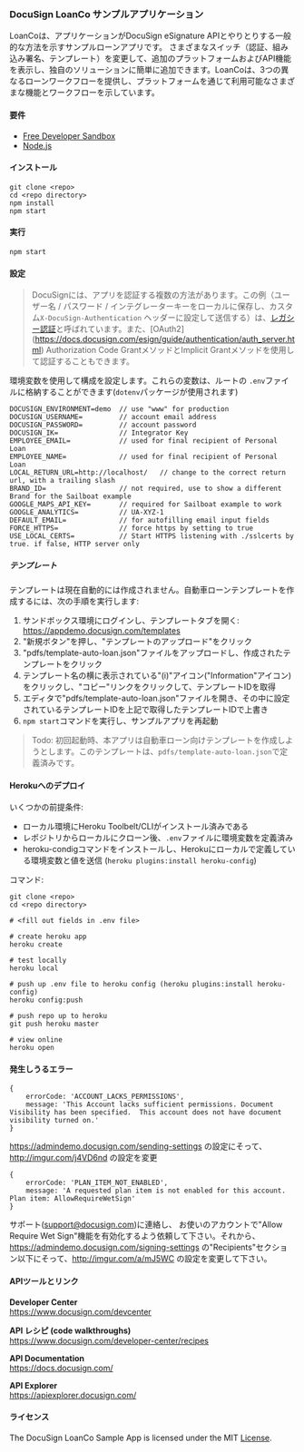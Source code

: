 
### DocuSign LoanCo サンプルアプリケーション

LoanCoは、アプリケーションがDocuSign eSignature APIとやりとりする一般的な方法を示すサンプルローンアプリです。 さまざまなスイッチ（認証、組み込み署名、テンプレート）を変更して、追加のプラットフォームおよびAPI機能を表示し、独自のソリューションに簡単に追加できます。LoanCoは、3つの異なるローンワークフローを提供し、プラットフォームを通じて利用可能なさまざまな機能とワークフローを示しています。

#### 要件

- [Free Developer Sandbox](https://secure.docusign.com/signup/develop)
- [Node.js](https://nodejs.org/en/)


#### インストール 

    git clone <repo> 
    cd <repo directory>
    npm install
    npm start


#### 実行 

    npm start
    

#### 設定 

> DocuSignには、アプリを認証する複数の方法があります。この例（ユーザー名 / パスワード / インテグレーターキーをローカルに保存し、カスタム`X-DocuSign-Authentication` ヘッダーに設定して送信する）は、[レガシー認証](https://docs.docusign.com/esign/guide/authentication/legacy_auth.html)と呼ばれています。また、[OAuth2] (https://docs.docusign.com/esign/guide/authentication/auth_server.html) Authorization Code GrantメソッドとImplicit Grantメソッドを使用して認証することもできます。

環境変数を使用して構成を設定します。これらの変数は、ルートの `.env`ファイルに格納することができます(`dotenv`パッケージが使用されます) 

    DOCUSIGN_ENVIRONMENT=demo  // use "www" for production  
    DOCUSIGN_USERNAME=         // account email address  
    DOCUSIGN_PASSWORD=         // account password
    DOCUSIGN_IK=               // Integrator Key 
    EMPLOYEE_EMAIL=            // used for final recipient of Personal Loan
    EMPLOYEE_NAME=             // used for final recipient of Personal Loan
    LOCAL_RETURN_URL=http://localhost/   // change to the correct return url, with a trailing slash
    BRAND_ID=                  // not required, use to show a different Brand for the Sailboat example 
    GOOGLE_MAPS_API_KEY=       // required for Sailboat example to work
    GOOGLE_ANALYTICS=          // UA-XYZ-1
    DEFAULT_EMAIL=             // for autofilling email input fields
    FORCE_HTTPS=               // force https by setting to true
    USE_LOCAL_CERTS=           // Start HTTPS listening with ./sslcerts by true. if false, HTTP server only


##### テンプレート 

テンプレートは現在自動的には作成されません。自動車ローンテンプレートを作成するには、次の手順を実行します:

1. サンドボックス環境にログインし、テンプレートタブを開く: https://appdemo.docusign.com/templates  
1. "新規ボタン"を押し、"テンプレートのアップロード"をクリック 
1. "pdfs/template-auto-loan.json"ファイルをアップロードし、作成されたテンプレートをクリック
1. テンプレート名の横に表示されている"(i)"アイコン("Information"アイコン)をクリックし、"コピー"リンクをクリックして、テンプレートIDを取得 
1. エディタで"pdfs/template-auto-loan.json"ファイルを開き、その中に設定されているテンプレートIDを上記で取得したテンプレートIDで上書き 
1. `npm start`コマンドを実行し、サンプルアプリを再起動

> Todo: 初回起動時、本アプリは自動車ローン向けテンプレートを作成しようとします。このテンプレートは、`pdfs/template-auto-loan.json`で定義済みです。 


#### Herokuへのデプロイ

いくつかの前提条件:

- ローカル環境にHeroku Toolbelt/CLIがインストール済みである  
- レポジトリからローカルにクローン後、`.env`ファイルに環境変数を定義済み 
- heroku-condigコマンドをインストールし、Herokuにローカルで定義している環境変数と値を送信 (`heroku plugins:install heroku-config`)  


コマンド:  

    git clone <repo>
    cd <repo directory>

    # <fill out fields in .env file>

    # create heroku app
    heroku create    

    # test locally
    heroku local

    # push up .env file to heroku config (heroku plugins:install heroku-config)
    heroku config:push

    # push repo up to heroku 
    git push heroku master

    # view online
    heroku open
    


#### 発生しうるエラー  

    { 
        errorCode: 'ACCOUNT_LACKS_PERMISSIONS',
        message: 'This Account lacks sufficient permissions. Document Visibility has been specified.  This account does not have document visibility turned on.' 
    }

https://admindemo.docusign.com/sending-settings の設定にそって、http://imgur.com/j4VD6nd の設定を変更


    {
        errorCode: 'PLAN_ITEM_NOT_ENABLED',
        message: 'A requested plan item is not enabled for this account. Plan item: AllowRequireWetSign' 
    }

サポート(support@docusign.com)に連絡し、 お使いのアカウントで"Allow Require Wet Sign"機能を有効化するよう依頼して下さい。それから、https://admindemo.docusign.com/signing-settings の"Recipients"セクション以下にそって、http://imgur.com/a/mJ5WC の設定を変更して下さい。



#### APIツールとリンク

__Developer Center__  
https://www.docusign.com/devcenter

__API レシピ (code walkthroughs)__  
https://www.docusign.com/developer-center/recipes

__API Documentation__  
https://docs.docusign.com/  

__API Explorer__  
https://apiexplorer.docusign.com/  



#### ライセンス 

The DocuSign LoanCo Sample App is licensed under the MIT [License](LICENSE).



